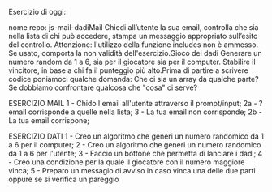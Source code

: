 Esercizio di oggi:

nome repo: js-mail-dadiMail
Chiedi all’utente la sua email,
controlla che sia nella lista di chi può accedere,
stampa un messaggio appropriato sull’esito del controllo.
Attenzione: l'utilizzo della funzione includes non è ammesso. Se usato, comporta la non validità dell'esercizio.Gioco dei dadi
Generare un numero random da 1 a 6, sia per il giocatore sia per il computer.
Stabilire il vincitore, in base a chi fa il punteggio più alto.Prima di partire a scrivere codice poniamoci qualche domanda:
Che ci sia un array da qualche parte?
Se dobbiamo confrontare qualcosa che "cosa" ci serve?

ESERCIZIO MAIL
1 - Chido l'email all'utente attraverso il prompt/input;
2a - ? email corrisponde a quelle nella lista;
    3 - La tua email non corrisponde;
2b - La tua email corrispone;

ESERCIZIO DATI
1 - Creo un algoritmo che generi un numero randomico da 1 a 6 per il computer;
2 - Creo un algoritmo che generi un numero randomico da 1 a 6 per l'utente;
3 - Faccio un bottone che permetta di lanciare i dadi;
4 - Creo una condizione per la quale il giocatore con il numero maggiore vinca;
5 - Preparo un messagio di avviso in caso vinca una delle due parti oppure se si verifica un pareggio

